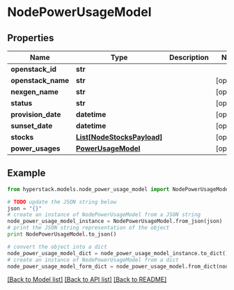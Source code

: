 # NodePowerUsageModel


## Properties

Name | Type | Description | Notes
------------ | ------------- | ------------- | -------------
**openstack_id** | **str** |  | 
**openstack_name** | **str** |  | [optional] 
**nexgen_name** | **str** |  | [optional] 
**status** | **str** |  | [optional] 
**provision_date** | **datetime** |  | [optional] 
**sunset_date** | **datetime** |  | [optional] 
**stocks** | [**List[NodeStocksPayload]**](NodeStocksPayload.md) |  | [optional] 
**power_usages** | [**PowerUsageModel**](PowerUsageModel.md) |  | [optional] 

## Example

```python
from hyperstack.models.node_power_usage_model import NodePowerUsageModel

# TODO update the JSON string below
json = "{}"
# create an instance of NodePowerUsageModel from a JSON string
node_power_usage_model_instance = NodePowerUsageModel.from_json(json)
# print the JSON string representation of the object
print NodePowerUsageModel.to_json()

# convert the object into a dict
node_power_usage_model_dict = node_power_usage_model_instance.to_dict()
# create an instance of NodePowerUsageModel from a dict
node_power_usage_model_form_dict = node_power_usage_model.from_dict(node_power_usage_model_dict)
```
[[Back to Model list]](../README.md#documentation-for-models) [[Back to API list]](../README.md#documentation-for-api-endpoints) [[Back to README]](../README.md)


